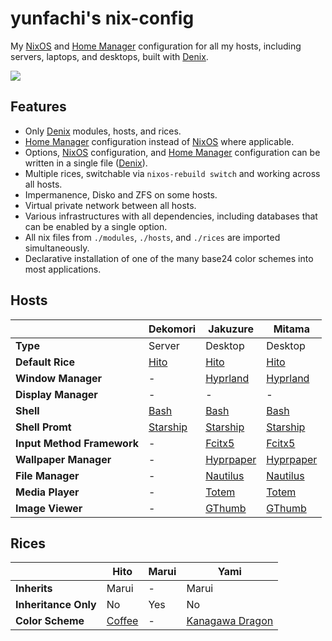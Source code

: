 # yunfachi's nix-config

My [NixOS](https://nixos.org/) and [Home Manager](https://github.com/nix-community/home-manager) configuration for all my hosts, including servers, laptops, and desktops, built with [Denix](https://github.com/yunfachi/denix).

![](https://github.com/user-attachments/assets/c7406818-e906-47b0-9a31-6a2d9916e4fa)


## Features

- Only [Denix](https://github.com/yunfachi/denix) modules, hosts, and rices.
- [Home Manager](https://github.com/nix-community/home-manager) configuration instead of [NixOS](https://nixos.org/) where applicable.
- Options, [NixOS](https://nixos.org/) configuration, and [Home Manager](https://github.com/nix-community/home-manager) configuration can be written in a single file ([Denix](https://github.com/yunfachi/denix)).
- Multiple rices, switchable via `nixos-rebuild switch` and working across all hosts.
- Impermanence, Disko and ZFS on some hosts.
- Virtual private network between all hosts.
- Various infrastructures with all dependencies, including databases that can be enabled by a single option.
- All nix files from `./modules`, `./hosts`, and `./rices` are imported simultaneously.
- Declarative installation of one of the many base24 color schemes into most applications.

## Hosts

|                            | Dekomori                                    | Jakuzure                                      | Mitama                                        |
| -------------------------- | ------------------------------------------- | --------------------------------------------- | --------------------------------------------- |
| **Type**                   | Server                                      | Desktop                                       | Desktop                                       |
| **Default Rice**           | [Hito](./rices/hito/)                       | [Hito](./rices/hito/)                         | [Hito](./rices/hito/)                         |
| **Window Manager**         | -                                           | [Hyprland](./modules/programs/hyprland/)      | [Hyprland](./modules/programs/hyprland/)      |
| **Display Manager**        | -                                           | -                                             | -                                             |
| **Shell**                  | [Bash](./modules/programs/bash.nix)         | [Bash](./modules/programs/bash.nix)           | [Bash](./modules/programs/bash.nix)           |
| **Shell Promt**            | [Starship](./modules/programs/starship.nix) | [Starship](./modules/programs/starship.nix)   | [Starship](./modules/programs/starship.nix)   |
| **Input Method Framework** | -                                           | [Fcitx5](./modules/programs/fcitx5/)          | [Fcitx5](./modules/programs/fcitx5/)          |
| **Wallpaper Manager**      | -                                           | [Hyprpaper](./modules/services/hyprpaper.nix) | [Hyprpaper](./modules/services/hyprpaper.nix) |
| **File Manager**           | -                                           | [Nautilus](./modules/programs/nautilus.nix)   | [Nautilus](./modules/programs/nautilus.nix)   |
| **Media Player**           | -                                           | [Totem](./modules/programs/totem.nix)         | [Totem](./modules/programs/totem.nix)         |
| **Image Viewer**           | -                                           | [GThumb](./modules/programs/gthumb.nix)       | [GThumb](./modules/programs/gthumb.nix)       |

## Rices

|                      | Hito                                                       | Marui | Yami                                                                         |
| -------------------- | ---------------------------------------------------------- | ----- | ---------------------------------------------------------------------------- |
| **Inherits**         | Marui                                                      | -     | Marui                                                                        |
| **Inheritance Only** | No                                                         | Yes   | No                                                                           |
| **Color Scheme**     | [Coffee](./modules/config/colorschemes/schemes/coffee.nix) | -     | [Kanagawa Dragon](./modules/config/colorschemes/schemes/kanagawa-dragon.nix) |

